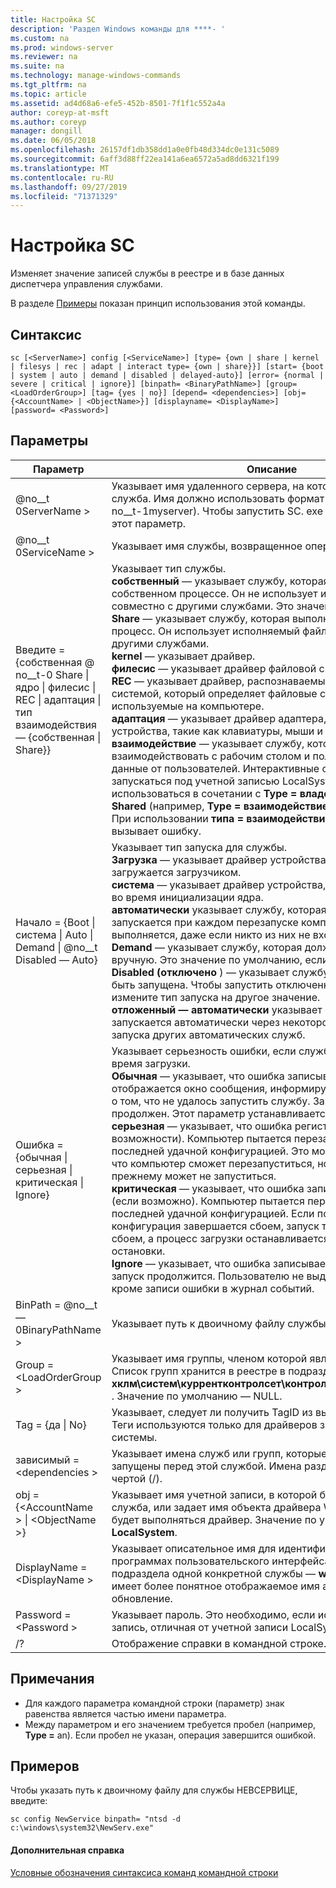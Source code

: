 ```yaml
---
title: Настройка SC
description: 'Раздел Windows команды для ****- '
ms.custom: na
ms.prod: windows-server
ms.reviewer: na
ms.suite: na
ms.technology: manage-windows-commands
ms.tgt_pltfrm: na
ms.topic: article
ms.assetid: ad4d68a6-efe5-452b-8501-7f1f1c552a4a
author: coreyp-at-msft
ms.author: coreyp
manager: dongill
ms.date: 06/05/2018
ms.openlocfilehash: 26157df1db358dd1a0e0fb48d334dc0e131c5089
ms.sourcegitcommit: 6aff3d88ff22ea141a6ea6572a5ad8dd6321f199
ms.translationtype: MT
ms.contentlocale: ru-RU
ms.lasthandoff: 09/27/2019
ms.locfileid: "71371329"
---
```

# <a name="sc-config"></a>Настройка SC



Изменяет значение записей службы в реестре и в базе данных диспетчера управления службами.

В разделе [Примеры](#BKMK_examples) показан принцип использования этой команды.

## <a name="syntax"></a>Синтаксис

```
sc [<ServerName>] config [<ServiceName>] [type= {own | share | kernel | filesys | rec | adapt | interact type= {own | share}}] [start= {boot | system | auto | demand | disabled | delayed-auto}] [error= {normal | severe | critical | ignore}] [binpath= <BinaryPathName>] [group= <LoadOrderGroup>] [tag= {yes | no}] [depend= <dependencies>] [obj= {<AccountName> | <ObjectName>}] [displayname= <DisplayName>] [password= <Password>]
```

## <a name="parameters"></a>Параметры

|Параметр|Описание|
|---------|-----------|
|@no__t 0ServerName >|Указывает имя удаленного сервера, на котором расположена служба. Имя должно использовать формат UNC (например, \\ @ no__t-1myserver). Чтобы запустить SC. exe локально, опустите этот параметр.|
|@no__t 0ServiceName >|Указывает имя службы, возвращенное операцией **жеткэйнаме** .|
|Введите = {собственная @ no__t-0 Share \| ядро \| филесис \| REC \| адаптация \| тип взаимодействия — {собственная \| Share}} | Указывает тип службы.</br>**собственный** — указывает службу, которая выполняется в собственном процессе. Он не использует исполняемый файл совместно с другими службами. Это значение по умолчанию.</br>**Share** — указывает службу, которая выполняется как общий процесс. Он использует исполняемый файл совместно с другими службами.</br>**kernel** — указывает драйвер.</br>**филесис** — указывает драйвер файловой системы.</br>**REC** — указывает драйвер, распознаваемый файловой системой, который определяет файловые системы, используемые на компьютере.</br>**адаптация** — указывает драйвер адаптера, который определяет устройства, такие как клавиатуры, мыши и диски.</br>**взаимодействие** — указывает службу, которая может взаимодействовать с рабочим столом и получать входные данные от пользователей. Интерактивные службы должны запускаться под учетной записью LocalSystem. Этот тип должен использоваться в сочетании с **Type = владеть** или **Type = Shared** (например, **Type = взаимодействие** **Type = владеет**). При использовании **типа = взаимодействие** само по себе вызывает ошибку.|
|Начало = {Boot \| система \| Auto \| Demand \| @no__t Disabled — Auto}|Указывает тип запуска для службы.</br>**Загрузка** — указывает драйвер устройства, который загружается загрузчиком.</br>**система** — указывает драйвер устройства, который запускается во время инициализации ядра.</br>**автоматически** указывает службу, которая автоматически запускается при каждом перезапуске компьютера и выполняется, даже если никто из них не входит в систему.</br>**Demand** — указывает службу, которая должна быть запущена вручную. Это значение по умолчанию, если **Start =** не задано.</br>**Disabled (отключено** ) — указывает службу, которая не может быть запущена. Чтобы запустить отключенную службу, измените тип запуска на другое значение.</br>**отложенный — автоматически** указывает службу, которая запускается автоматически через некоторое время после запуска других автоматических служб.|
|Ошибка = {обычная \| серьезная \| критическая \| Ignore}|Указывает серьезность ошибки, если служба не запускается во время загрузки.</br>**Обычная** — указывает, что ошибка записывается в журнал и отображается окно сообщения, информирующее пользователя о том, что не удалось запустить службу. Запуск будет продолжен. Этот параметр устанавливается по умолчанию.</br>**серьезная** — указывает, что ошибка регистрируется (по возможности). Компьютер пытается перезапуститься с последней удачной конфигурацией. Это может привести к тому, что компьютер сможет перезапуститься, но служба по-прежнему может не запуститься.</br>**критическая** — указывает, что ошибка записывается в журнал (если возможно). Компьютер пытается перезапуститься с последней удачной конфигурацией. Если последняя удачная конфигурация завершается сбоем, запуск также завершается сбоем, а процесс загрузки останавливается с ошибкой остановки.</br>**Ignore** — указывает, что ошибка записывается в журнал, и запуск продолжится. Пользователю не выдается уведомление, кроме записи ошибки в журнал событий.|
|BinPath = @no__t — 0BinaryPathName >|Указывает путь к двоичному файлу службы.|
|Group = \<LoadOrderGroup >|Указывает имя группы, членом которой является эта служба. Список групп хранится в реестре в подразделе **хклм\систем\куррентконтролсет\контрол\сервицеграупордер** . Значение по умолчанию — NULL.|
|Tag = {да \| No}|Указывает, следует ли получить TagID из вызова CreateService. Теги используются только для драйверов загрузки и запуска системы.|
|зависимый = \<dependencies >|Указывает имена служб или групп, которые должны быть запущены перед этой службой. Имена разделяются косой чертой (/).|
|obj = {\<AccountName > \| \<ObjectName >}|Указывает имя учетной записи, в которой будет выполняться служба, или задает имя объекта драйвера Windows, в котором будет выполняться драйвер. Значение по умолчанию — **LocalSystem**.|
|DisplayName = \<DisplayName >|Указывает описательное имя для идентификации службы в программах пользовательского интерфейса. Например, имя подраздела одной конкретной службы — **wuauserv**, которое имеет более понятное отображаемое имя автоматическое обновление.|
|Password = \<Password >|Указывает пароль. Это необходимо, если используется учетная запись, отличная от учетной записи LocalSystem.|
|/?|Отображение справки в командной строке.|

## <a name="remarks"></a>Примечания

-   Для каждого параметра командной строки (параметр) знак равенства является частью имени параметра.
-   Между параметром и его значением требуется пробел (например, **Type =** an). Если пробел не указан, операция завершится ошибкой.

## <a name="BKMK_examples"></a>Примеров

Чтобы указать путь к двоичному файлу для службы НЕВСЕРВИЦЕ, введите:
```
sc config NewService binpath= "ntsd -d c:\windows\system32\NewServ.exe"
```

#### <a name="additional-references"></a>Дополнительная справка

[Условные обозначения синтаксиса команд командной строки](command-line-syntax-key.md)